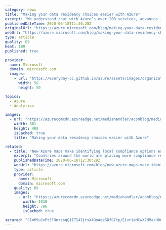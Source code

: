 ```yaml
---
category: news
title: "Making your data residency choices easier with Azure"
excerpt: "We understand that with Azure’s over 200 services, advances in architecture, and data protection promises, there are a lot of options available to customers. To help you make the right decisions, we have summarized the answers to your questions on Azure regions, data residency, data access, and retention."
publishedDateTime: 2020-06-18T11:30:28Z
originalUrl: "https://azure.microsoft.com/blog/making-your-data-residency-choices-easier-with-azure/"
webUrl: "https://azure.microsoft.com/blog/making-your-data-residency-choices-easier-with-azure/"
type: article
quality: 89
heat: 109
published: true

provider:
  name: Microsoft
  domain: microsoft.com
  images:
    - url: "https://everyday-cc.github.io/azure/assets/images/organizations/microsoft.com-50x50.jpg"
      width: 50
      height: 50

topics:
  - Azure
  - Analytics

images:
  - url: "https://azurecomcdn.azureedge.net/mediahandler/acomblog/media/Default/blog/9475f076-c845-48ff-85ab-3ee29228207f.png"
    width: 381
    height: 480
    isCached: true
    title: "Making your data residency choices easier with Azure"

related:
  - title: "New Azure maps make identifying local compliance options easy"
    excerpt: "Countries around the world are placing more compliance requirements on organizations of all types, and customers want to more easily understand which compliance offerings are available in their…"
    publishedDateTime: 2020-06-18T12:30:29Z
    webUrl: "https://azure.microsoft.com/blog/new-azure-maps-make-identifying-local-compliance-options-easy/"
    type: article
    provider:
      name: Microsoft
      domain: microsoft.com
    quality: 89
    images:
      - url: "https://azurecomcdn.azureedge.net/mediahandler/acomblog/media/Default/blog/d99e9e63-e1cd-4699-a0a1-21f92b2a6e4c.png"
        width: 1030
        height: 796
        isCached: true

secured: "CIoM9uJxPt3FUn+ssqQiI7I4IjtsX4QoAqeSDfG7tp/Eivr1eMCwX7dMa/U0QN+dDfW/ayrXSoE2hxD2qAk1A+8v1w+etAid7DS/n46/8RDY4sqo/dKNMIFmEWdMVu4V3Oqo/rfOvbkh6yHSS/1+4pbL9Ni+pZmq8bR2qdnUPd7QKtZCERxX/Bm+M7P5vB4s3zTE619WHskQC0oyFWpN3E2/eoU9Wl/K4/wRveSD2AwadFec0JS5ZAGmJK09o+wCNZZaHxr3RXAYatE1FuN4N5oYPbFzJAd79VykzqrTFYBiC1I8FSWNwXTkL+NB9p5hodartuOgFtuZ5o/cZ2r+XLGClB6jsLnvyovc7kU3XlM=;Yok/iAX7HK2qVdZkQjSaqA=="
---
```


